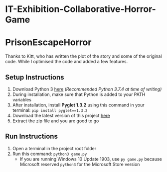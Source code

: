 # IT-Exhibition-Collaborative-Horror-Game
# PrisonEscapeHorror

Thanks to Kitt, who has written the plot of the story and some of the original code. While I optimised the code and added a few features.

## Setup Instructions

1. Download Python 3 [here](https://www.python.org/downloads/) *(Recommended Python 3.7.4 at time of writing)*
2. During installation, make sure that Python is added to your PATH variables
3. After installation, install **Pyglet 1.3.2** using this command in your terminal: ```pip install pyglet==1.3.2```
4. Download the latest version of this project [here](https://github.com/cchunzhe/PrisonEscapeHorror/archive/master.zip)
5. Extract the zip file and you are good to go

## Run Instructions

1. Open a terminal in the project root folder
2. Run this command: ```python3 game.py```
    * If you are running Windows 10 Update 1903, use ```py game.py``` because Microsoft reserved ```python3``` for the Microsoft Store version

